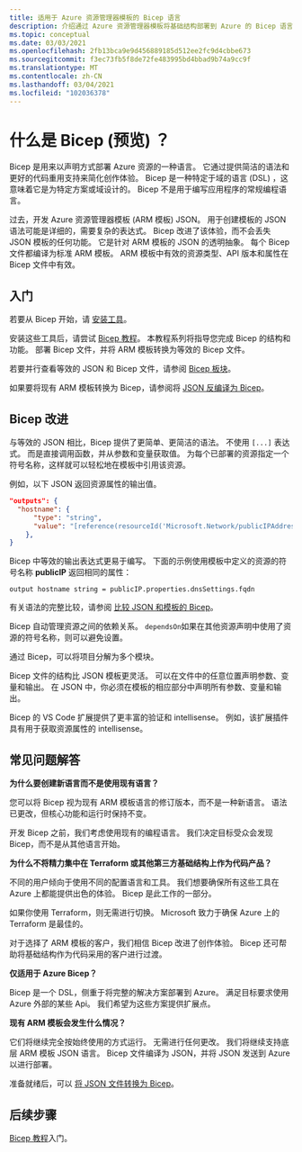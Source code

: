 ```yaml
---
title: 适用于 Azure 资源管理器模板的 Bicep 语言
description: 介绍通过 Azure 资源管理器模板将基础结构部署到 Azure 的 Bicep 语言。
ms.topic: conceptual
ms.date: 03/03/2021
ms.openlocfilehash: 2fb13bca9e9d456889185d512ee2fc9d4cbbe673
ms.sourcegitcommit: f3ec73fb5f8de72fe483995bd4bbad9b74a9cc9f
ms.translationtype: MT
ms.contentlocale: zh-CN
ms.lasthandoff: 03/04/2021
ms.locfileid: "102036378"
---
```

# <a name="what-is-bicep-preview"></a>什么是 Bicep (预览) ？

Bicep 是用来以声明方式部署 Azure 资源的一种语言。 它通过提供简洁的语法和更好的代码重用支持来简化创作体验。 Bicep 是一种特定于域的语言 (DSL) ，这意味着它是为特定方案或域设计的。 Bicep 不是用于编写应用程序的常规编程语言。

过去，开发 Azure 资源管理器模板 (ARM 模板) JSON。 用于创建模板的 JSON 语法可能是详细的，需要复杂的表达式。 Bicep 改进了该体验，而不会丢失 JSON 模板的任何功能。 它是针对 ARM 模板的 JSON 的透明抽象。 每个 Bicep 文件都编译为标准 ARM 模板。 ARM 模板中有效的资源类型、API 版本和属性在 Bicep 文件中有效。

## <a name="get-started"></a>入门

若要从 Bicep 开始，请 [安装工具](https://github.com/Azure/bicep/blob/main/docs/installing.md)。

安装这些工具后，请尝试 [Bicep 教程](./bicep-tutorial-create-first-bicep.md)。 本教程系列将指导您完成 Bicep 的结构和功能。 部署 Bicep 文件，并将 ARM 模板转换为等效的 Bicep 文件。

若要并行查看等效的 JSON 和 Bicep 文件，请参阅 [Bicep 板块](https://aka.ms/bicepdemo)。

如果要将现有 ARM 模板转换为 Bicep，请参阅将 [JSON 反编译为 Bicep](compare-template-syntax.md#decompile-json-to-bicep)。

## <a name="bicep-improvements"></a>Bicep 改进

与等效的 JSON 相比，Bicep 提供了更简单、更简洁的语法。 不使用 `[...]` 表达式。 而是直接调用函数，并从参数和变量获取值。 为每个已部署的资源指定一个符号名称，这样就可以轻松地在模板中引用该资源。

例如，以下 JSON 返回资源属性的输出值。

```json
"outputs": {
  "hostname": {
      "type": "string",
      "value": "[reference(resourceId('Microsoft.Network/publicIPAddresses', variables('publicIPAddressName'))).dnsSettings.fqdn]"
    },
}
```

Bicep 中等效的输出表达式更易于编写。 下面的示例使用模板中定义的资源的符号名称 **publicIP** 返回相同的属性：

```bicep
output hostname string = publicIP.properties.dnsSettings.fqdn
```

有关语法的完整比较，请参阅 [比较 JSON 和模板的 Bicep](compare-template-syntax.md)。

Bicep 自动管理资源之间的依赖关系。 `dependsOn`如果在其他资源声明中使用了资源的符号名称，则可以避免设置。

通过 Bicep，可以将项目分解为多个模块。

Bicep 文件的结构比 JSON 模板更灵活。 可以在文件中的任意位置声明参数、变量和输出。 在 JSON 中，你必须在模板的相应部分中声明所有参数、变量和输出。

Bicep 的 VS Code 扩展提供了更丰富的验证和 intellisense。 例如，该扩展插件具有用于获取资源属性的 intellisense。

## <a name="faq"></a>常见问题解答

**为什么要创建新语言而不是使用现有语言？**

您可以将 Bicep 视为现有 ARM 模板语言的修订版本，而不是一种新语言。 语法已更改，但核心功能和运行时保持不变。

开发 Bicep 之前，我们考虑使用现有的编程语言。 我们决定目标受众会发现 Bicep，而不是从其他语言开始。

**为什么不将精力集中在 Terraform 或其他第三方基础结构上作为代码产品？**

不同的用户倾向于使用不同的配置语言和工具。 我们想要确保所有这些工具在 Azure 上都能提供出色的体验。 Bicep 是此工作的一部分。

如果你使用 Terraform，则无需进行切换。 Microsoft 致力于确保 Azure 上的 Terraform 是最佳的。

对于选择了 ARM 模板的客户，我们相信 Bicep 改进了创作体验。 Bicep 还可帮助将基础结构作为代码采用的客户进行过渡。

**仅适用于 Azure Bicep？**

Bicep 是一个 DSL，侧重于将完整的解决方案部署到 Azure。 满足目标要求使用 Azure 外部的某些 Api。 我们希望为这些方案提供扩展点。

**现有 ARM 模板会发生什么情况？**

它们将继续完全按始终使用的方式运行。 无需进行任何更改。 我们将继续支持底层 ARM 模板 JSON 语言。 Bicep 文件编译为 JSON，并将 JSON 发送到 Azure 以进行部署。

准备就绪后，可以 [将 JSON 文件转换为 Bicep](compare-template-syntax.md#decompile-json-to-bicep)。

## <a name="next-steps"></a>后续步骤

[Bicep 教程](./bicep-tutorial-create-first-bicep.md)入门。
